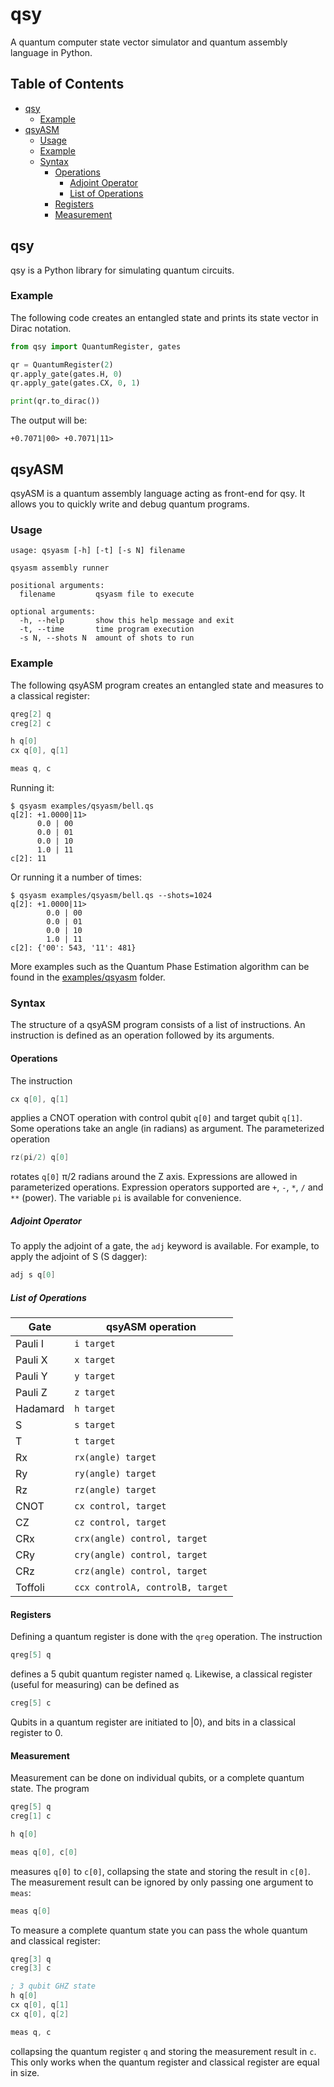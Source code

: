 # qsy
A quantum computer state vector simulator and quantum assembly language in
Python.

## Table of Contents
* [qsy](#qsy-1)
   * [Example](#example)
* [qsyASM](#qsyasm)
   * [Usage](#usage)
   * [Example](#example-1)
   * [Syntax](#syntax)
      * [Operations](#operations)
         * [Adjoint Operator](#adjoint-operator)
         * [List of Operations](#list-of-operations)
      * [Registers](#registers)
      * [Measurement](#measurement)

## qsy
qsy is a Python library for simulating quantum circuits.

### Example
The following code creates an entangled state and prints its state vector in
Dirac notation.
```python
from qsy import QuantumRegister, gates

qr = QuantumRegister(2)
qr.apply_gate(gates.H, 0)
qr.apply_gate(gates.CX, 0, 1)

print(qr.to_dirac())
```
The output will be:
```
+0.7071|00> +0.7071|11>
```

## qsyASM
qsyASM is a quantum assembly language acting as front-end for qsy. It allows
you to quickly write and debug quantum programs.

### Usage
```
usage: qsyasm [-h] [-t] [-s N] filename

qsyasm assembly runner

positional arguments:
  filename         qsyasm file to execute

optional arguments:
  -h, --help       show this help message and exit
  -t, --time       time program execution
  -s N, --shots N  amount of shots to run
```

### Example
The following qsyASM program creates an entangled state and measures to a
classical register:
```asm
qreg[2] q
creg[2] c

h q[0]
cx q[0], q[1]

meas q, c
```
Running it:
```
$ qsyasm examples/qsyasm/bell.qs
q[2]: +1.0000|11>
      0.0 | 00
      0.0 | 01
      0.0 | 10
      1.0 | 11
c[2]: 11
```
Or running it a number of times:
```
$ qsyasm examples/qsyasm/bell.qs --shots=1024
q[2]: +1.0000|11>
        0.0 | 00
        0.0 | 01
        0.0 | 10
        1.0 | 11
c[2]: {'00': 543, '11': 481}
```
More examples such as the Quantum Phase Estimation algorithm can be found in the
[examples/qsyasm](examples/qsyasm) folder.

### Syntax
The structure of a qsyASM program consists of a list of instructions. An
instruction is defined as an operation followed by its arguments.

#### Operations
The instruction
```asm
cx q[0], q[1]
```
applies a CNOT operation with control qubit `q[0]` and target qubit `q[1]`.
Some operations take an angle (in radians) as argument. The parameterized operation
```asm
rz(pi/2) q[0]
```
rotates `q[0]` π/2 radians around the Z axis. Expressions are allowed in
parameterized operations. Expression operators supported are `+`, `-`, `*`, `/`
and `**` (power). The variable `pi` is available for convenience.

##### Adjoint Operator
To apply the adjoint of a gate, the `adj` keyword is available. For example, to
apply the adjoint of S (S dagger):
```asm
adj s q[0]
```

##### List of Operations
| Gate     |  qsyASM operation                |
|----------|----------------------------------|
| Pauli I  | `i target`                       |
| Pauli X  | `x target`                       |
| Pauli Y  | `y target`                       |
| Pauli Z  | `z target`                       |
| Hadamard | `h target`                       |
| S        | `s target`                       |
| T        | `t target`                       |
| Rx       | `rx(angle) target`               |
| Ry       | `ry(angle) target`               |
| Rz       | `rz(angle) target`               |
| CNOT     | `cx control, target`             |
| CZ       | `cz control, target`             |
| CRx      | `crx(angle) control, target`     |
| CRy      | `cry(angle) control, target`     |
| CRz      | `crz(angle) control, target`     |
| Toffoli  | `ccx controlA, controlB, target` |

#### Registers
Defining a quantum register is done with the `qreg` operation. The instruction
```asm
qreg[5] q
```
defines a 5 qubit quantum register named `q`. Likewise, a classical register (useful for measuring) can be defined as
```asm
creg[5] c
```
Qubits in a quantum register are initiated to |0⟩, and bits in a classical register to 0.

#### Measurement
Measurement can be done on individual qubits, or a complete quantum state. The program
```asm
qreg[5] q
creg[1] c

h q[0]

meas q[0], c[0]
```
measures `q[0]` to `c[0]`, collapsing the state and storing the result in `c[0]`. The measurement result can be ignored by only passing one argument to `meas`:
```asm
meas q[0]
```

To measure a complete quantum state you can pass the whole quantum and classical register:
```asm
qreg[3] q
creg[3] c

; 3 qubit GHZ state
h q[0]
cx q[0], q[1]
cx q[0], q[2]

meas q, c
```
collapsing the quantum register `q` and storing the measurement result in `c`. This only works when the quantum register and classical register are equal in size.

